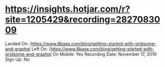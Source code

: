 # https://insights.hotjar.com/r?site=1205429&recording=2827083009

Landed On: /https://www.8base.com/blog/getting-started-with-gridsome-and-graphql
Left On: /https://www.8base.com/blog/getting-started-with-gridsome-and-graphql
On Mobile: Yes
Recording Date: November 17, 2019
Sign Up: No